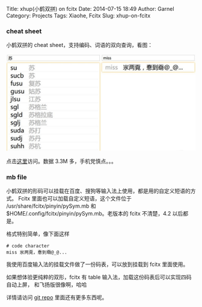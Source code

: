 Title: xhup(小鹤双拼) on fcitx
Date: 2014-07-15 18:49
Author: Garnel
Category: Projects
Tags: Xiaohe, Fcitx
Slug: xhup-on-fcitx

### cheat sheet
小鹤双拼的 cheat sheet，支持编码、词语的双向查询，看图：

<img src="{filename}../../images/xhup-cheat-sheet.png" alt="小鹤双拼 cheat sheet" />

点击[这里]({filename}cheat-sheet.html)访问。数据 3.3M 多，手机党慎点。。。

### mb file
小鹤双拼的形码可以挂载在百度、搜狗等输入法上使用，都是用的自定义短语的方式。
Fcitx 里面也可以加载自定义短语，这个文件位于 /usr/share/fcitx/pinyin/pySym.mb 和
$HOME/.config/fcitx/pinyin/pySym.mb。老版本的 fcitx 不清楚，4.2 以后都是。

格式特别简单，像下面这样

    # code character
    miss 汖两覔，惷到奣@_@...

我使用百度输入法的挂载文件做了一份码表，可以放到挂载到 fcitx 里面使用。

如果想体验更纯粹的双形，fcitx 有 table 输入法，加载这份码表后可以实现四码自动上屏，
和飞扬版很像啊，哈哈

详情请访问 [git repo](https://github.com/Garnel/fcitx-xhup) 里面还有更多东西呢。
